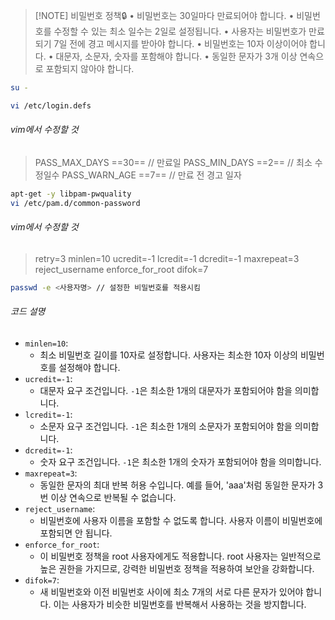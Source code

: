 
> [!NOTE] 비밀번호 정책🔒
> • 비밀번호는 30일마다 만료되어야 합니다. 
> • 비밀번호를 수정할 수 있는 최소 일수는 2일로 설정됩니다. 
> • 사용자는 비밀번호가 만료되기 7일 전에 경고 메시지를 받아야 합니다. 
> • 비밀번호는 10자 이상이어야 합니다. 
> • 대문자, 소문자, 숫자를 포함해야 합니다. 
> • 동일한 문자가 3개 이상 연속으로 포함되지 않아야 합니다.

```bash
su - 

vi /etc/login.defs
```
###### vim에서 수정할 것
> PASS_MAX_DAYS  ==30==  // 만료일
> PASS_MIN_DAYS   ==2==  // 최소 수정일수 
> PASS_WARN_AGE  ==7==  // 만료 전 경고 일자


```bash
apt-get -y libpam-pwquality
vi /etc/pam.d/common-password
```
###### vim에서 수정할 것
> retry=3
> minlen=10 ucredit=-1 lcredit=-1 dcredit=-1 maxrepeat=3 reject_username enforce_for_root difok=7
```bash
passwd -e <사용자명> // 설정한 비밀번호를 적용시킴
```
###### 코드 설명
- `minlen=10`:
    - 최소 비밀번호 길이를 10자로 설정합니다. 사용자는 최소한 10자 이상의 비밀번호를 설정해야 합니다.
- `ucredit=-1`:
    - 대문자 요구 조건입니다. `-1`은 최소한 1개의 대문자가 포함되어야 함을 의미합니다.
- `lcredit=-1`:
    - 소문자 요구 조건입니다. `-1`은 최소한 1개의 소문자가 포함되어야 함을 의미합니다.
- `dcredit=-1`:
    - 숫자 요구 조건입니다. `-1`은 최소한 1개의 숫자가 포함되어야 함을 의미합니다.
- `maxrepeat=3`:
    - 동일한 문자의 최대 반복 허용 수입니다. 예를 들어, 'aaa'처럼 동일한 문자가 3번 이상 연속으로 반복될 수 없습니다.
- `reject_username`:
    - 비밀번호에 사용자 이름을 포함할 수 없도록 합니다. 사용자 이름이 비밀번호에 포함되면 안 됩니다.
- `enforce_for_root`:
    - 이 비밀번호 정책을 root 사용자에게도 적용합니다. root 사용자는 일반적으로 높은 권한을 가지므로, 강력한 비밀번호 정책을 적용하여 보안을 강화합니다.
- `difok=7`:
    - 새 비밀번호와 이전 비밀번호 사이에 최소 7개의 서로 다른 문자가 있어야 합니다. 이는 사용자가 비슷한 비밀번호를 반복해서 사용하는 것을 방지합니다.
